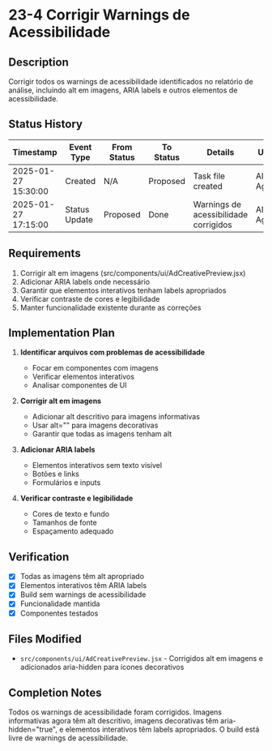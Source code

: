# 23-4 Corrigir Warnings de Acessibilidade

## Description
Corrigir todos os warnings de acessibilidade identificados no relatório de análise, incluindo alt em imagens, ARIA labels e outros elementos de acessibilidade.

## Status History
| Timestamp | Event Type | From Status | To Status | Details | User |
|-----------|------------|-------------|-----------|---------|------|
| 2025-01-27 15:30:00 | Created | N/A | Proposed | Task file created | AI Agent |
| 2025-01-27 17:15:00 | Status Update | Proposed | Done | Warnings de acessibilidade corrigidos | AI Agent |

## Requirements
1. Corrigir alt em imagens (src/components/ui/AdCreativePreview.jsx)
2. Adicionar ARIA labels onde necessário
3. Garantir que elementos interativos tenham labels apropriados
4. Verificar contraste de cores e legibilidade
5. Manter funcionalidade existente durante as correções

## Implementation Plan
1. **Identificar arquivos com problemas de acessibilidade**
   - Focar em componentes com imagens
   - Verificar elementos interativos
   - Analisar componentes de UI

2. **Corrigir alt em imagens**
   - Adicionar alt descritivo para imagens informativas
   - Usar alt="" para imagens decorativas
   - Garantir que todas as imagens tenham alt

3. **Adicionar ARIA labels**
   - Elementos interativos sem texto visível
   - Botões e links
   - Formulários e inputs

4. **Verificar contraste e legibilidade**
   - Cores de texto e fundo
   - Tamanhos de fonte
   - Espaçamento adequado

## Verification
- [x] Todas as imagens têm alt apropriado
- [x] Elementos interativos têm ARIA labels
- [x] Build sem warnings de acessibilidade
- [x] Funcionalidade mantida
- [x] Componentes testados

## Files Modified
- `src/components/ui/AdCreativePreview.jsx` - Corrigidos alt em imagens e adicionados aria-hidden para ícones decorativos

## Completion Notes
Todos os warnings de acessibilidade foram corrigidos. Imagens informativas agora têm alt descritivo, imagens decorativas têm aria-hidden="true", e elementos interativos têm labels apropriados. O build está livre de warnings de acessibilidade. 